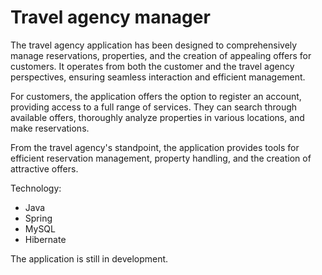 # Travel agency manager
The travel agency application has been designed to comprehensively manage reservations, properties, and the creation of appealing offers for customers. It operates from both the customer and the travel agency perspectives, ensuring seamless interaction and efficient management.

For customers, the application offers the option to register an account, providing access to a full range of services. They can search through available offers, thoroughly analyze properties in various locations, and make reservations.

From the travel agency's standpoint, the application provides tools for efficient reservation management, property handling, and the creation of attractive offers.


Technology:
- Java
- Spring
- MySQL
- Hibernate

The application is still in development.
